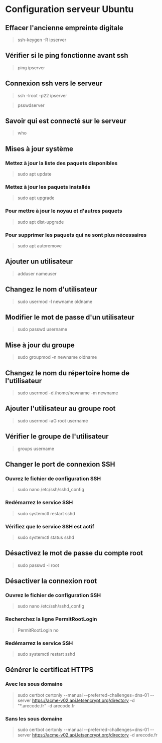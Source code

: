 # Configuration serveur Ubuntu

## Effacer l'ancienne empreinte digitale
> ssh-keygen -R ipserver

## Vérifier si le ping fonctionne avant ssh
> ping ipserver

## Connexion ssh vers le serveur
> ssh -lroot -p22 ipserver

> psswdserver

## Savoir qui est connecté sur le serveur 
> who

## Mises à jour système
### Mettez à jour la liste des paquets disponibles
> sudo apt update
### Mettez à jour les paquets installés
> sudo apt upgrade
### Pour mettre à jour le noyau et d'autres paquets
> sudo apt dist-upgrade
### Pour supprimer les paquets qui ne sont plus nécessaires
> sudo apt autoremove

## Ajouter un utilisateur
> adduser nameuser

## Changez le nom d'utilisateur 
> sudo usermod -l newname oldname

## Modifier le mot de passe d'un utilisateur
> sudo passwd username

## Mise à jour du groupe 
> sudo groupmod -n newname oldname

## Changez le nom du répertoire home de l'utilisateur 
> sudo usermod -d /home/newname -m newname

## Ajouter l'utilisateur au groupe root
> sudo usermod -aG root username

## Vérifier le groupe de l'utilisateur
> groups username

## Changer le port de connexion SSH
### Ouvrez le fichier de configuration SSH
> sudo nano /etc/ssh/sshd_config
### Redémarrez le service SSH
> sudo systemctl restart sshd
### Vérifiez que le service SSH est actif
> sudo systemctl status sshd

## Désactivez le mot de passe du compte root
> sudo passwd -l root

## Désactiver la connexion root
### Ouvrez le fichier de configuration SSH 
> sudo nano /etc/ssh/sshd_config
### Recherchez la ligne PermitRootLogin
> PermitRootLogin no
### Redémarrez le service SSH
> sudo systemctl restart sshd

## Générer le certificat HTTPS

### Avec les sous domaine
> sudo certbot certonly --manual --preferred-challenges=dns-01 --server https://acme-v02.api.letsencrypt.org/directory -d "*.arecode.fr" -d arecode.fr

### Sans les sous domaine
> sudo certbot certonly --manual --preferred-challenges=dns-01 --server https://acme-v02.api.letsencrypt.org/directory -d arecode.fr


